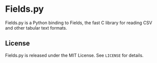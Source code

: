 Fields.py
=========

Fields.py is a Python binding to Fields, the fast C library for reading CSV
and other tabular text formats.


License
-------

Fields.py is released under the MIT License. See `LICENSE` for details.
